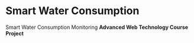 <h1> Smart Water Consumption </h1>
Smart Water Consumption Monitoring <b>
Advanced Web Technology Course Project
